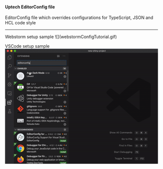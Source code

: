 #### Uptech EditorConfig file

EditorConfig file which overrides configurations for TypeScript, JSON and HCL code style
<hr>
Webstorm setup sample
![](webstormConfigTutorial.gif)

VSCode setup sample
![](vscodeConfigTutorial.gif)
